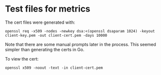 # Test files for metrics

The cert files were generated with:

```shell
openssl req -x509 -nodes -newkey dsa:<(openssl dsaparam 1024) -keyout client-key.pem -out client-cert.pem -days 10000
```

Note that there are some manual prompts later in the process. This seemed
simpler than generating the certs in Go.

To view the cert:

```shell
openssl x509 -noout -text -in client-cert.pem
```
